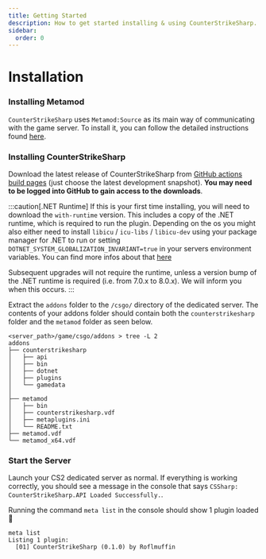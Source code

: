 ```yaml
---
title: Getting Started
description: How to get started installing & using CounterStrikeSharp.
sidebar:
  order: 0
---
```


# Installation

### Installing Metamod

`CounterStrikeSharp` uses `Metamod:Source` as its main way of communicating with the game server. To install it, you can follow the detailed instructions found <a href="https://cs2.poggu.me/metamod/installation/" target="_blank">here</a>.

### Installing CounterStrikeSharp

Download the latest release of CounterStrikeSharp from <a href="https://github.com/roflmuffin/CounterStrikeSharp/actions/workflows/cmake-single-platform.yml" target="_blank">GitHub actions build pages</a> (just choose the latest development snapshot). **You may need to be logged into GitHub to gain access to the downloads**.

:::caution[.NET Runtime]
If this is your first time installing, you will need to download the `with-runtime` version. This includes a copy of the .NET runtime, which is required to run the plugin.
Depending on the os you might also either need to install `libicu` / `icu-libs` / `libicu-dev` using your package manager for .NET to run or setting `DOTNET_SYSTEM_GLOBALIZATION_INVARIANT=true` in your servers environment variables. You can find more infos about that <a href="https://github.com/dotnet/runtime/blob/main/docs/design/features/globalization-invariant-mode.md#enabling-the-invariant-mode" target="_blank">here</a> 

Subsequent upgrades will not require the runtime, unless a version bump of the .NET runtime is required (i.e. from 7.0.x to 8.0.x). We will inform you when this occurs.
:::

Extract the `addons` folder to the `/csgo/` directory of the dedicated server. The contents of your addons folder should contain both the `counterstrikesharp` folder and the `metamod` folder as seen below.

```shell
<server_path>/game/csgo/addons > tree -L 2
addons
├── counterstrikesharp
│   ├── api
│   ├── bin
│   ├── dotnet
│   ├── plugins
│   └── gamedata
│
├── metamod
│   ├── bin
│   ├── counterstrikesharp.vdf
│   ├── metaplugins.ini
│   └── README.txt
├── metamod.vdf
└── metamod_x64.vdf
```

### Start the Server

Launch your CS2 dedicated server as normal. If everything is working correctly, you should see a message in the console that says `CSSharp: CounterStrikeSharp.API Loaded Successfully.`.

Running the command `meta list` in the console should show 1 plugin loaded 🎉

```shell
meta list
Listing 1 plugin:
  [01] CounterStrikeSharp (0.1.0) by Roflmuffin
```
